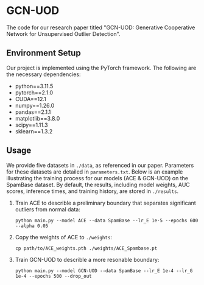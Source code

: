 # GCN-UOD

The code for our research paper titled "GCN-UOD: Generative Cooperative Network for Unsupervised Outlier Detection".

## Environment Setup

Our project is implemented using the PyTorch framework. The following are the necessary dependencies:

- python==3.11.5
- pytorch==2.1.0
- CUDA==12.1
- numpy==1.26.0
- pandas==2.1.1
- matplotlib==3.8.0
- scipy==1.11.3
- sklearn==1.3.2

## Usage

We provide five datasets in `./data`, as referenced in our paper. Parameters for these datasets are detailed in `parameters.txt`. Below is an example illustrating the training process for our models (ACE & GCN-UOD) on the SpamBase dataset. By default, the results, including model weights, AUC scores, inference times, and training history, are stored in `./results`.

1. Train ACE to describle a preliminary boundary that separates significant outliers from normal data:
   ```
   python main.py --model ACE --data SpamBase --lr_E 1e-5 --epochs 600 --alpha 0.05
   ```

2. Copy the weights of ACE to `./weights`:
   ```
   cp path/to/ACE_weights.pth ./weights/ACE_Spambase.pt
   ```

3. Train GCN-UOD to describle a more resonable boundary:
   ```
   python main.py --model GCN-UOD --data SpamBase --lr_E 1e-4 --lr_G 1e-4 --epochs 500 --drop_out
   ```
